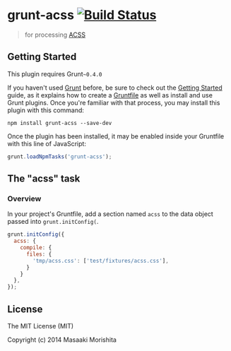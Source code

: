 # grunt-acss [![Build Status](https://travis-ci.org/morishitter/grunt-acss.svg)](https://travis-ci.org/morishitter/grunt-acss)

> for processing [ACSS](https://github.com/morishitter/acss)

## Getting Started
This plugin requires Grunt`~0.4.0`

If you haven't used [Grunt](http://gruntjs.com/) before, be sure to check out the [Getting Started](http://gruntjs.com/getting-started) guide, as it explains how to create a [Gruntfile](http://gruntjs.com/sample-gruntfile) as well as install and use Grunt plugins. Once you're familiar with that process, you may install this plugin with this command:

```shell
npm install grunt-acss --save-dev
```

Once the plugin has been installed, it may be enabled inside your Gruntfile with this line of JavaScript:

```js
grunt.loadNpmTasks('grunt-acss');
```

## The "acss" task

### Overview
In your project's Gruntfile, add a section named `acss` to the data object passed into `grunt.initConfig(`.

```js
grunt.initConfig({
  acss: {
    compile: {
      files: {
        'tmp/acss.css': ['test/fixtures/acss.css'],
      }
    }
  },
});
```

## License

The MIT License (MIT)

Copyright (c) 2014 Masaaki Morishita
